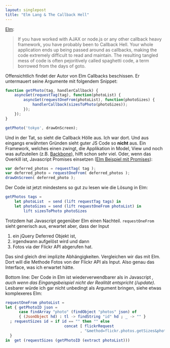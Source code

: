 ```yaml
---
layout: singlepost
title: "Elm Lang & The Callback Hell"
---
```


[Elm](http://elm-lang.org/learn/Escape-from-Callback-Hell.elm):

> If you have worked with AJAX or node.js or any other callback heavy framework, you have probably been to Callback Hell. Your whole application ends up being passed around as callbacks, making the code extremely difficult to read and maintain. The resulting tangled mess of code is often pejoritively called spaghetti code, a term borrowed from the days of goto.

Offensichtlich findet der Autor von Elm Callbacks beschissen. Er untermauert seine Argumente mit folgendem Snippet:

~~~ javascript
function getPhoto(tag, handlerCallback) {
    asyncGet(requestTag(tag), function(photoList) {
        asyncGet(requestOneFrom(photoList), function(photoSizes) {
            handlerCallback(sizesToPhoto(photoSizes));
        });
    });
}

getPhoto('tokyo', drawOnScreen);
~~~

Und in der Tat, so sieht die Callback Hölle aus. Ich war dort. Und aus eingangs erwähnten Gründen sieht guter JS Code so **nicht** aus. Ein Framework, welches einen zwingt, die Applikation in Model, View und noch was aufzuteilen (z.B. [Backbone](http://backbonejs.org/)), hilft schon sehr viel. Oder, wenn das Overkill ist, Javascript Promises einsetzen ([Elm Beispiel mit Promises]( /promise-elm )):

~~~ javascript
var deferred_photos = requestTag( tag );
var deferred_photo = requestOneFrom( deferred_photos );
drawOnScreen( deferred_photo );
~~~

Der Code ist jetzt mindestens so gut zu lesen wie die Lösung in Elm:

~~~ elm
getPhotos tags =
    let photoList  = send (lift requestTag tags) in
    let photoSizes = send (lift requestOneFrom photoList) in
        lift sizesToPhoto photoSizes
~~~

Trotzdem hat Javascript gegenüber Elm einen Nachteil. `requestOneFrom` sieht generisch aus, erwartet aber, dass der Input

1. ein jQuery Deferred Objekt ist,
2. irgendwann aufgelöst wird und dann
3. Fotos via der Flickr API abgerufen hat.

Das sind gleich drei implizite Abhängigkeiten. Vergleichen wir das mit Elm. Dort will die Methode Fotos von der Flickr API als Input. Also genau das Interface, was ich erwartet hätte.

Bottom line: Der Code in Elm ist wiederverwendbarer als in Javascript *, auch wenn das Eingangsbeispiel nicht der Realität entspricht (/update)*. Lesbarer würde ich gar nicht unbedingt als Argument bringen, siehe etwas komplexeres Elm:

~~~ elm
requestOneFrom photoList =
let { getPhotoID json =
      case findArray "photo" (findObject "photos" json) of
      { (JsonObject hd) : tl -> findString "id" hd ; _ -> "" }
  ; requestSizes id = if id == "" then "" else
                          concat [ flickrRequest
                                 , "&method=flickr.photos.getSizes&photo_id=", id ]
  }
in  get (requestSizes (getPhotoID (extract photoList)))
~~~